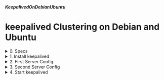 ##### KeepalivedOnDebianUbuntu 
# keepalived Clustering on Debian and Ubuntu

<details markdown='1'>
<summary>
0. Specs
</summary>

---
- Servers may be Debian 11/12 or Ubuntu 22.04/24.04
- Floating IP Address: 192.168.1.240
- Floating IP address will point to the first server
- SMTP server IP is 192.168.1.150 (optional)

If the first server goes off for any reason, then floating IP address will point to second server. It will return to the first server again when it goes back online.

This looks like clustering only at the network level.

All the necessary services on the first server must be installed on the second server too. (Web server, DB server, mail server etc)

The servers must be in the same network.

Based on the book [Mastering Ubuntu Server 2nd Ed.](https://www.packtpub.com/networking-and-servers/mastering-ubuntu-server-second-edition) by Jay LaCroix. 

I tested the tutorial with Debian 11, Debian 12, Ubuntu 22.04 and Ubuntu 24.04 pairs.


You may establish a full cluster of LAMP stack by:

1. Installing Apache on both servers
2. Configuring the apache and sites equally on the both server
3. Installing MariaDB on both server
4. Establishing Master-Master Replication for Mariadb on 1st and 2nd servers

<br>
</details>

<details markdown='1'>
<summary>
1. Install keepalived
</summary>

---
Install on both the first and the second servers

```
sudo apt update
sudo apt -y install keepalived
```

After the installation, tries to start but cannot because there is no config.

<br>
</details>

<details markdown='1'>
<summary>
2. First Server Config
</summary>

---
### 2.1. Config
Config file location is /etc/keepalived directory, initially empty

Create primary server conf file

```
sudo nano /etc/keepalived/keepalived.conf
```

Fill as below:

```
global_defs {
	notification_email {
	notify@x11.xyz
	}
	notification_email_from keepalived@x11.xyz
	smtp_server 192.168.1.150
	smtp_connect_timeout 30
	router_id mycompany_web_prod
}
vrrp_instance VI_1 {
	smtp_alert
	interface enp0s3
	virtual_router_id 51
	priority 100
	advert_int 5
	virtual_ipaddress {
	192.168.1.240
	}
}
```

### 2.2. Explanations
- global_defs
   - notification_email
      - email address to notify of cluster changes
      - replace notify@x11.xyz with your email
   - notification_email_from keepalived@x11.xyz
      - from address on the email, change as you wish
   - smtp_server
      - smtp server to send the mail through
   - smtp_connect_timeout
      - 30 seconds would be enough
   - router_id
      - Any value to distinguish
- vrrp_instance
   - interface xxxxx
      - the network interface to run keepalived
   - virtual_router_id xx
      - keepalived clusterid (0-255)
      - must be the same on all the cluster members
   - priority xx
      - must be different on each cluster member
      - highest will be master member of the cluster
   - virtual_ip_address
      - floating ip address of the cluster


</details>

<details markdown='1'>
<summary>
3. Second Server Config
</summary>

---
Almost the same as step 2. Just give a smaller number (say 90) for priority.

If you want to add more servers, give them numbers less then 90

<br>
</details>

<details markdown='1'>
<summary>
4. Start keepalived
</summary>

---
Run on both servers

```
sudo systemctl start keepalived
```

You can check the status of your cluster

```
systemctl status -l keepalived
```

</details>

